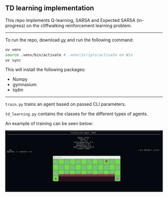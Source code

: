 ## TD learning implementation

This repo implements Q-learning, SARSA and Expected SARSA (in-progress) on the cliffwalking reinforcement learning problem. 

-------------------

To run the repo, download [uv](https://docs.astral.sh/uv/) and run the following command:

```bash
uv venv
source .venv/bin/activate # .venv\Scripts\activate on Win
uv sync
```

This will install the following packages:

* Numpy
* gymnasium
* tqdm

----- 

<code>train.py</code> trains an agent based on passed CLI parameters.

<code>td_learning.py</code> contains the classes for the different types of agents. 

An example of training can be seen below:

![Sample training loop example](media/trainingexample.gif)


